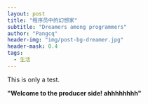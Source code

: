```yaml
---
layout: post
title: "程序员中的幻想家"
subtitle: "Dreamers among programmers"
author: "Pangcq"
header-img: "img/post-bg-dreamer.jpg"
header-mask: 0.4
tags:
  - 生活
---
```


This is only a test.

**"Welcome to the producer side! ahhhhhhhh"**

